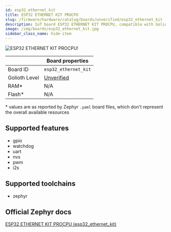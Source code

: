 ```yaml
---
id: esp32_ethernet_kit
title: ESP32 ETHERNET KIT PROCPU
slug: /firmware/hardware/catalog/boards/unverified/esp32_ethernet_kit
description: IoT board ESP32 ETHERNET KIT PROCPU, compatible with Golioth at unverified level.
image: /img/boards/esp32_ethernet_kit.jpg
sidebar_class_name: hide-item
---
```


[//]: # (This is an auto-generated file, do not edit! Changes to it will be lost upon re-generation)

![ESP32 ETHERNET KIT PROCPU!](/img/boards/esp32_ethernet_kit.jpg "ESP32 ETHERNET KIT PROCPU")

|                | Board properties     |
| -------------  | -------------------- |
| Board ID       | `esp32_ethernet_kit` |
| Golioth Level  | [Unverified](/firmware/hardware#unverified-boards) |
| RAM*           | N/A |
| Flash*         | N/A |

\* values are as reported by Zephyr `.yaml` board files, which don't represent the overall available resources



## Supported features

* gpio
* watchdog
* uart
* nvs
* pwm
* i2s

## Supported toolchains

* zephyr

## Official Zephyr docs

[ESP32 ETHERNET KIT PROCPU (esp32_ethernet_kit)](https://docs.zephyrproject.org/latest/boards/espressif/esp32_ethernet_kit/doc/index.html)
